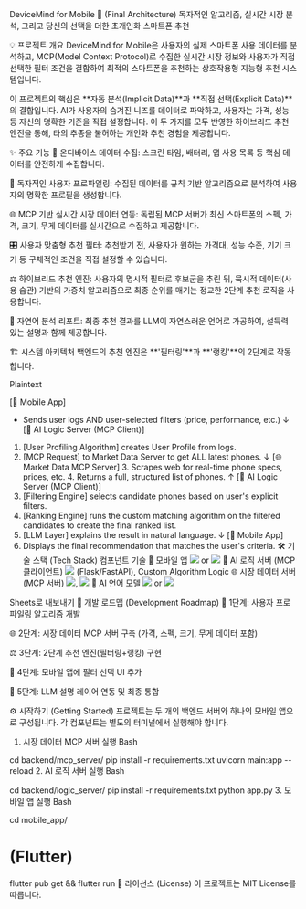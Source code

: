 DeviceMind for Mobile 📱 (Final Architecture)
독자적인 알고리즘, 실시간 시장 분석, 그리고 당신의 선택을 더한 초개인화 스마트폰 추천

💡 프로젝트 개요
DeviceMind for Mobile은 사용자의 실제 스마트폰 사용 데이터를 분석하고, MCP(Model Context Protocol)로 수집한 실시간 시장 정보와 사용자가 직접 선택한 필터 조건을 결합하여 최적의 스마트폰을 추천하는 상호작용형 지능형 추천 시스템입니다.

이 프로젝트의 핵심은 **자동 분석(Implicit Data)**과 **직접 선택(Explicit Data)**의 결합입니다. AI가 사용자의 숨겨진 니즈를 데이터로 파악하고, 사용자는 가격, 성능 등 자신의 명확한 기준을 직접 설정합니다. 이 두 가지를 모두 반영한 하이브리드 추천 엔진을 통해, 타의 추종을 불허하는 개인화 추천 경험을 제공합니다.

✨ 주요 기능
📱 온디바이스 데이터 수집: 스크린 타임, 배터리, 앱 사용 목록 등 핵심 데이터를 안전하게 수집합니다.

👤 독자적인 사용자 프로파일링: 수집된 데이터를 규칙 기반 알고리즘으로 분석하여 사용자의 명확한 프로필을 생성합니다.

🌐 MCP 기반 실시간 시장 데이터 연동: 독립된 MCP 서버가 최신 스마트폰의 스펙, 가격, 크기, 무게 데이터를 실시간으로 수집하고 제공합니다.

🎛️ 사용자 맞춤형 추천 필터: 추천받기 전, 사용자가 원하는 가격대, 성능 수준, 기기 크기 등 구체적인 조건을 직접 설정할 수 있습니다.

⚖️ 하이브리드 추천 엔진: 사용자의 명시적 필터로 후보군을 추린 뒤, 묵시적 데이터(사용 습관) 기반의 가중치 알고리즘으로 최종 순위를 매기는 정교한 2단계 추천 로직을 사용합니다.

🤖 자연어 분석 리포트: 최종 추천 결과를 LLM이 자연스러운 언어로 가공하여, 설득력 있는 설명과 함께 제공합니다.

🏗️ 시스템 아키텍처
백엔드의 추천 엔진은 **'필터링'**과 **'랭킹'**의 2단계로 작동합니다.

Plaintext

[📱 Mobile App]
 - Sends user logs AND user-selected filters (price, performance, etc.)
   ↓
[🧠 AI Logic Server (MCP Client)]
  1. [User Profiling Algorithm] creates User Profile from logs.
  2. [MCP Request] to Market Data Server to get ALL latest phones.
     ↓
   [🌐 Market Data MCP Server]
     3. Scrapes web for real-time phone specs, prices, etc.
     4. Returns a full, structured list of phones.
     ↑
[🧠 AI Logic Server (MCP Client)]
  5. [Filtering Engine] selects candidate phones based on user's explicit filters.
  6. [Ranking Engine] runs the custom matching algorithm on the filtered candidates to create the final ranked list.
  7. [LLM Layer] explains the result in natural language.
     ↓
[📱 Mobile App]
  8. Displays the final recommendation that matches the user's criteria.
🛠️ 기술 스택 (Tech Stack)
컴포넌트	기술
📱 모바일 앱	<img src="https://img.shields.io/badge/Flutter-02569B?style=for-the-badge&logo=flutter&logoColor=white"> or <img src="https://img.shields.io/badge/React%20Native-61DAFB?style=for-the-badge&logo=react&logoColor=black">
🧠 AI 로직 서버 (MCP 클라이언트)	<img src="https://img.shields.io/badge/Python-3776AB?style=for-the-badge&logo=python&logoColor=white"> (Flask/FastAPI), Custom Algorithm Logic
🌐 시장 데이터 서버 (MCP 서버)	<img src="https://img.shields.io/badge/FastAPI-009688?style=for-the-badge&logo=fastapi&logoColor=white">, <img src="https://img.shields.io/badge/Beautiful%20Soup-4A7E9D?style=for-the-badge&logo=python&logoColor=white">
🤖 AI 언어 모델	<img src="https://img.shields.io/badge/OpenAI-412991?style=for-the-badge&logo=openai&logoColor=white"> or <img src="https://img.shields.io/badge/Google%20Gemini-4285F4?style=for-the-badge&logo=google&logoColor=white">

Sheets로 내보내기
🚀 개발 로드맵 (Development Roadmap)
👤 1단계: 사용자 프로파일링 알고리즘 개발

🌐 2단계: 시장 데이터 MCP 서버 구축 (가격, 스펙, 크기, 무게 데이터 포함)

⚖️ 3단계: 2단계 추천 엔진(필터링+랭킹) 구현

🎨 4단계: 모바일 앱에 필터 선택 UI 추가

🤖 5단계: LLM 설명 레이어 연동 및 최종 통합

⚙️ 시작하기 (Getting Started)
프로젝트는 두 개의 백엔드 서버와 하나의 모바일 앱으로 구성됩니다. 각 컴포넌트는 별도의 터미널에서 실행해야 합니다.

1. 시장 데이터 MCP 서버 실행
Bash

cd backend/mcp_server/
pip install -r requirements.txt
uvicorn main:app --reload
2. AI 로직 서버 실행
Bash

cd backend/logic_server/
pip install -r requirements.txt
python app.py
3. 모바일 앱 실행
Bash

cd mobile_app/
# (Flutter)
flutter pub get && flutter run
📄 라이선스 (License)
이 프로젝트는 MIT License를 따릅니다.
